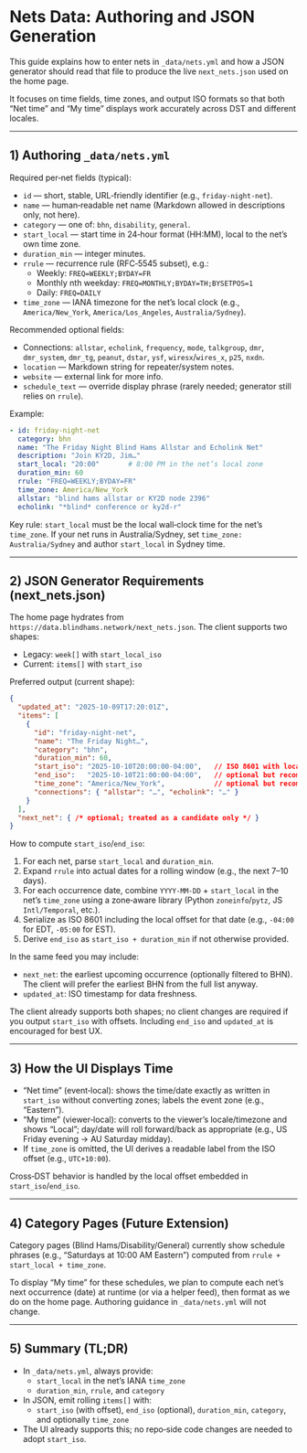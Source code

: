 # Nets Data: Authoring and JSON Generation

This guide explains how to enter nets in `_data/nets.yml` and how a JSON generator should read that file to produce the live `next_nets.json` used on the home page.

It focuses on time fields, time zones, and output ISO formats so that both “Net time” and “My time” displays work accurately across DST and different locales.

---

## 1) Authoring `_data/nets.yml`

Required per‑net fields (typical):

- `id` — short, stable, URL‑friendly identifier (e.g., `friday-night-net`).
- `name` — human‑readable net name (Markdown allowed in descriptions only, not here).
- `category` — one of: `bhn`, `disability`, `general`.
- `start_local` — start time in 24‑hour format (HH:MM), local to the net’s own time zone.
- `duration_min` — integer minutes.
- `rrule` — recurrence rule (RFC‑5545 subset), e.g.:
  - Weekly: `FREQ=WEEKLY;BYDAY=FR`
  - Monthly nth weekday: `FREQ=MONTHLY;BYDAY=TH;BYSETPOS=1`
  - Daily: `FREQ=DAILY`
- `time_zone` — IANA timezone for the net’s local clock (e.g., `America/New_York`, `America/Los_Angeles`, `Australia/Sydney`).

Recommended optional fields:

- Connections: `allstar`, `echolink`, `frequency`, `mode`, `talkgroup`, `dmr`, `dmr_system`, `dmr_tg`, `peanut`, `dstar`, `ysf`, `wiresx`/`wires_x`, `p25`, `nxdn`.
- `location` — Markdown string for repeater/system notes.
- `website` — external link for more info.
- `schedule_text` — override display phrase (rarely needed; generator still relies on `rrule`).

Example:

```yaml
- id: friday-night-net
  category: bhn
  name: "The Friday Night Blind Hams Allstar and Echolink Net"
  description: "Join KY2D, Jim…"
  start_local: "20:00"       # 8:00 PM in the net’s local zone
  duration_min: 60
  rrule: "FREQ=WEEKLY;BYDAY=FR"
  time_zone: America/New_York
  allstar: "blind hams allstar or KY2D node 2396"
  echolink: "*blind* conference or ky2d-r"
```

Key rule: `start_local` must be the local wall‑clock time for the net’s `time_zone`. If your net runs in Australia/Sydney, set `time_zone: Australia/Sydney` and author `start_local` in Sydney time.

---

## 2) JSON Generator Requirements (next_nets.json)

The home page hydrates from `https://data.blindhams.network/next_nets.json`. The client supports two shapes:

- Legacy: `week[]` with `start_local_iso`
- Current: `items[]` with `start_iso`

Preferred output (current shape):

```json
{
  "updated_at": "2025-10-09T17:20:01Z",
  "items": [
    {
      "id": "friday-night-net",
      "name": "The Friday Night…",
      "category": "bhn",
      "duration_min": 60,
      "start_iso": "2025-10-10T20:00:00-04:00",   // ISO 8601 with local offset
      "end_iso":   "2025-10-10T21:00:00-04:00",   // optional but recommended
      "time_zone": "America/New_York",            // optional but recommended
      "connections": { "allstar": "…", "echolink": "…" }
    }
  ],
  "next_net": { /* optional; treated as a candidate only */ }
}
```

How to compute `start_iso`/`end_iso`:

1. For each net, parse `start_local` and `duration_min`.
2. Expand `rrule` into actual dates for a rolling window (e.g., the next 7–10 days).
3. For each occurrence date, combine `YYYY‑MM‑DD` + `start_local` in the net’s `time_zone` using a zone‑aware library (Python `zoneinfo`/`pytz`, JS `Intl/Temporal`, etc.).
4. Serialize as ISO 8601 including the local offset for that date (e.g., `-04:00` for EDT, `-05:00` for EST).
5. Derive `end_iso` as `start_iso + duration_min` if not otherwise provided.

In the same feed you may include:

- `next_net`: the earliest upcoming occurrence (optionally filtered to BHN). The client will prefer the earliest BHN from the full list anyway.
- `updated_at`: ISO timestamp for data freshness.

The client already supports both shapes; no client changes are required if you output `start_iso` with offsets. Including `end_iso` and `updated_at` is encouraged for best UX.

---

## 3) How the UI Displays Time

- “Net time” (event‑local): shows the time/date exactly as written in `start_iso` without converting zones; labels the event zone (e.g., “Eastern”).
- “My time” (viewer‑local): converts to the viewer’s locale/timezone and shows “Local”; day/date will roll forward/back as appropriate (e.g., US Friday evening → AU Saturday midday).
- If `time_zone` is omitted, the UI derives a readable label from the ISO offset (e.g., `UTC+10:00`).

Cross‑DST behavior is handled by the local offset embedded in `start_iso`/`end_iso`.

---

## 4) Category Pages (Future Extension)

Category pages (Blind Hams/Disability/General) currently show schedule phrases (e.g., “Saturdays at 10:00 AM Eastern”) computed from `rrule + start_local + time_zone`.

To display “My time” for these schedules, we plan to compute each net’s next occurrence (date) at runtime (or via a helper feed), then format as we do on the home page. Authoring guidance in `_data/nets.yml` will not change.

---

## 5) Summary (TL;DR)

- In `_data/nets.yml`, always provide:
  - `start_local` in the net’s IANA `time_zone`
  - `duration_min`, `rrule`, and `category`
- In JSON, emit rolling `items[]` with:
  - `start_iso` (with offset), `end_iso` (optional), `duration_min`, `category`, and optionally `time_zone`
- The UI already supports this; no repo‑side code changes are needed to adopt `start_iso`.

